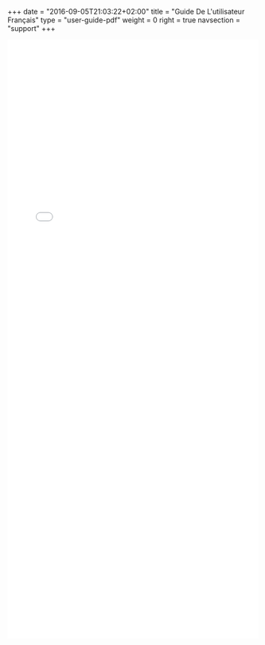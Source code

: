 +++
date = "2016-09-05T21:03:22+02:00"
title = "Guide De L'utilisateur Français"
type = "user-guide-pdf"
weight = 0
right = true
navsection = "support"
+++

<embed type="application/pdf" width="100%" height="1200px" src="/pdf/Manjaro-User-Guide-French.pdf"></embed>

